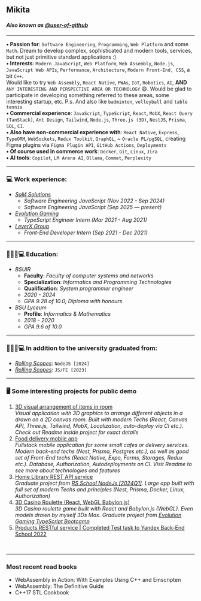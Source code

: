 ## Mikita  
#### _Also known as [@user-of-github](https://github.com/user-of-github)_  
___  
**• Passion for**: `Software Engineering`, `Programming`, `Web Platform` and some `Math`. Dream to develop complex, sophisticated and modern tools, services, but not just primitive standard applications :)   
**• Interests**: `Modern JavaScript`, `Web Platform`, `Web Assembly`, `Node.js`, `JavaScript Web APIs`, `Performance`,  `Architecture`, `Modern Front-End, CSS`, a bit `C++`.   
Would like to try `Web Assembly`, `React Native`, `PWAs`, `IoT`, `Robotics`, `AI`, **AND** `ANY INTERESTING AND PERSPECTIVE AREA OR TECHNOLOGY` 😄. Would be glad to participate in developing something referred to these areas, some interesting startup, etc.  P.s. And also like `badminton`, `volleyball` and `table tennis`   
**• Commercial experience**:  `JavaScript`, `TypeScript`, `React`, `MobX`, `React Query (TanStack)`, `Ant Design`, `Tailwind`, `Node.js`, `Three.js (3D)`, `NestJS`,   `Prisma`, `SQL`, `CI`.  
**• Also have non-commercial experience with**: `React Native`, `Express`, `TypeORM`, `WebSockets`, `Redux Toolkit`, `GraphQL`,  ~ `Oracle PL/pgSQL`, creating Figma plugins via `Figma Plugin API`, `GitHub Actions`, `Deployments`     
**• Of course used in commerce work**: `Docker`, `Git`, `Linux`, `Jira`  
**• AI tools**: `Copilot`, `LM Arena AI`, `Ollama`, `Commet`, `Perplexity`
___   
### **💻 Work experience:**  
- *[SaM Solutions](https://www.sam-solutions.com/)*
  - *Software Engineering JavaScript (Nov 2022 - Sep 2024)*
  - *Software Engineering JavaScript (Sep 2025 — present)*  
- *[Evolution Gaming](https://www.evolution.com/)*
  - *TypeScript Engineer Intern (Mar 2021 - Aug 2021)*
- *[LeverX Group](https://leverx.com/)*
  - *Front-End Developer Intern (Sep 2021 - Dec 2021)* 
___     
### **👨🏻‍🎓💻 Education:**  
- *BSUIR* 
  - **Faculty**: *Faculty of computer systems and networks*
  - **Specialization**: *Informatics and Programming Technologies*
  - **Qualification**: *System programmer engineer*
  - *2020 - 2024*
  - *GPA 9.28 of 10.0;  Diploma with honours*
- *BSU Lyceum*
  - **Profile**: *Informatics & Mathematics*
  - *2018 - 2020*
  - *GPA 9.6 of 10.0*
___  
### **👨🏻‍🎓💻 In addition to the university graduated from:**  
- *[Rolling Scopes](https://rs.school/)*: `NodeJS [2024]`
- *[Rolling Scopes](https://rs.school/)*: `JS/FE [2023]`
___    
### **🖥 Some interesting projects for public demo**  
1. [3D visual arrangement of items in room](https://github.com/user-of-github/JS/tree/main/visual-arrangement-of-tools-in-room)  
_Visual application with 3D graphics to arrange different objects in a drawn on a 2D canvas room. Built with modern Techs (React, Canvas API, Three.js, Tailwind, MobX, Localization, auto-deploy via CI etc.). Check out Readme inside project for exact details_
2. [Food delivery mobile app](https://github.com/user-of-github/JS/tree/main/food-delivery-react-native)  
_Fullstack mobile application for some small cafes or delivery services. Modern back-end techs (Nest, Prisma, Postgres etc.), as well as good set of Front-End techs (React Native, Expo, Forms, Storages, Redux etc.). Database, Authorization, Autodeployments on CI. Visit Readme to see more about technologies and features_ 
3. [Home Library REST API service](https://github.com/user-of-github/nodejs2024Q1-service)  
_Graduate project from [RS School NodeJs [2024Q1]](https://rs.school/courses/nodejs). Large app built with full set of modern Techs and principles (Nest, Prisma, Docker, Linux, Authorization)_       
5. [3D Casino Roulette (React, WebGL Babylon.js)](https://github.com/user-of-github/evo-ts-bootcamp/tree/master/course-work/roulette)  
_3D Casino roulette game built with React and Babylon.js (WebGL). Even models drawn by myself 3Ds Max. Graduate project from [Evolution Gaming TypeScript Bootcamp](https://typescript-bootcamp.evolution.com/by)_
6. [Products RESTful service | Completed Test task to Yandex Back-End School 2022](https://github.com/user-of-github/rest-api-test-task)



&nbsp; 
___  
### Most recent read books
- WebAssembly in Action: With Examples Using C++ and Emscripten
- WebAssembly: The Definitive Guide
- C++17 STL Cookbook


<!--
[![Anurag's GitHub stats](https://github-readme-stats.vercel.app/api?username=user-of-github&count_private=true&theme=graywhite&hide_rank=true)](https://github.com/anuraghazra/github-readme-stats)
-->
<!--
[![Top Langs](https://github-readme-stats.vercel.app/api/top-langs/?username=user-of-github&layout=compact&count_private=true&theme=graywhite)](https://github.com/anuraghazra/github-readme-stats) 
-->
